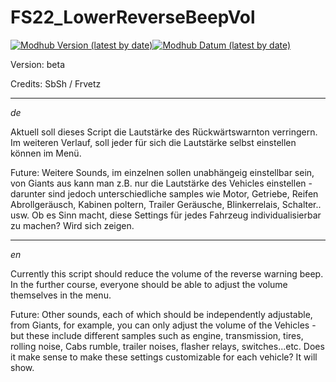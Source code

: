 # FS22_LowerReverseBeepVol

[![Modhub Version (latest by date)](https://img.shields.io/badge/dynamic/xml?color=blue&style=flat-square&label=Modhub+Version&prefix=v&query=%2F%2Fdiv%5B%40class%3D%27table-cell%27%5D%5B2%5D%5Bcontains%28text%28%29%2C%221.0.%22%29%5D&url=https%3A%2F%2Fwww.farming-simulator.com%2Fmod.php%3Flang%3Dde%26country%3Dde%26mod_id%3D261955%26title%3Dfs2022)](https://www.farming-simulator.com/mod.php?lang=de&country=de&mod_id=261955&title=fs2022)[![Modhub Datum (latest by date)](https://img.shields.io/badge/dynamic/xml?color=blue&style=flat-square&label=Modhub+Datum&query=%2F%2Fdiv%5B%40class%3D%27table-cell%27%5D%5B2%5D%5Bcontains%28text%28%29%2C%22.2023%22%29%5D&url=https%3A%2F%2Fwww.farming-simulator.com%2Fmod.php%3Flang%3Dde%26country%3Dde%26mod_id%3D261955%26title%3Dfs2022)](https://www.farming-simulator.com/mod.php?lang=de&country=de&mod_id=261955&title=fs2022)

Version: beta

Credits: SbSh / Frvetz

____
*de*

 Aktuell soll dieses Script die Lautstärke des Rückwärtswarnton verringern.
 Im weiteren Verlauf, soll jeder für sich die Lautstärke selbst einstellen können im Menü.

 Future: Weitere Sounds, im einzelnen sollen unabhängeig einstellbar sein, von Giants aus kann man z.B. nur die Lautstärke des
         Vehicles einstellen - darunter sind jedoch unterschiedliche samples wie Motor, Getriebe, Reifen Abrollgeräusch,
         Kabinen poltern, Trailer Geräusche, Blinkerrelais, Schalter.. usw.
         Ob es Sinn macht, diese Settings für jedes Fahrzeug individualisierbar zu machen? Wird sich zeigen.
        
        
       
       
       
____       
*en*

 Currently this script should reduce the volume of the reverse warning beep.
 In the further course, everyone should be able to adjust the volume themselves in the menu.

 Future: Other sounds, each of which should be independently adjustable, from Giants, for example, you can only adjust the volume of the
         Vehicles - but these include different samples such as engine, transmission, tires, rolling noise,
         Cabs rumble, trailer noises, flasher relays, switches...etc.
         Does it make sense to make these settings customizable for each vehicle?  It will show.
 

